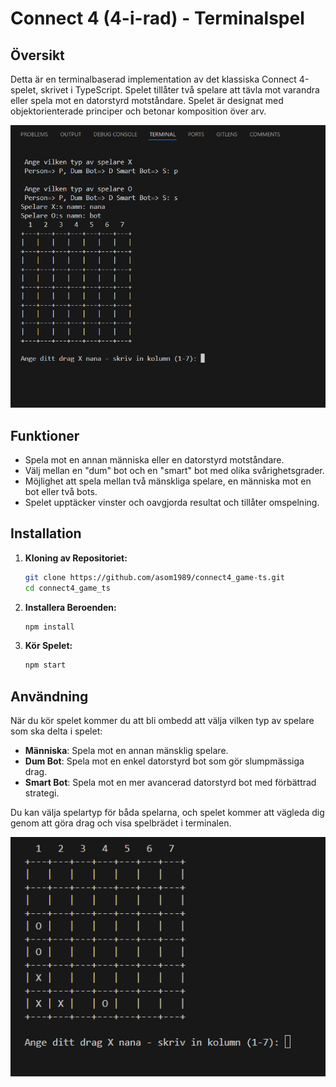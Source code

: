 # Connect 4 (4-i-rad) - Terminalspel

## Översikt

Detta är en terminalbaserad implementation av det klassiska Connect 4-spelet, skrivet i TypeScript. Spelet tillåter två spelare att tävla mot varandra eller spela mot en datorstyrd motståndare. Spelet är designat med objektorienterade principer och betonar komposition över arv.


![Connect 4 Spel Skärmdump](./assests/images/connect4-game.png)


## Funktioner

- Spela mot en annan människa eller en datorstyrd motståndare.
- Välj mellan en "dum" bot och en "smart" bot med olika svårighetsgrader.
- Möjlighet att spela mellan två mänskliga spelare, en människa mot en bot eller två bots.
- Spelet upptäcker vinster och oavgjorda resultat och tillåter omspelning.



## Installation

1. **Kloning av Repositoriet:**

    ```bash
    git clone https://github.com/asom1989/connect4_game-ts.git
    cd connect4_game_ts
    ```

2. **Installera Beroenden:**

    ```bash
    npm install
    ```


3. **Kör Spelet:**

    ```bash
    npm start
    ```

## Användning

När du kör spelet kommer du att bli ombedd att välja vilken typ av spelare som ska delta i spelet:

- **Människa**: Spela mot en annan mänsklig spelare.
- **Dum Bot**: Spela mot en enkel datorstyrd bot som gör slumpmässiga drag.
- **Smart Bot**: Spela mot en mer avancerad datorstyrd bot med förbättrad strategi.

Du kan välja spelartyp för båda spelarna, och spelet kommer att vägleda dig genom att göra drag och visa spelbrädet i terminalen.

![Spelet pågående](./assests/images/game-in-progress.png)

